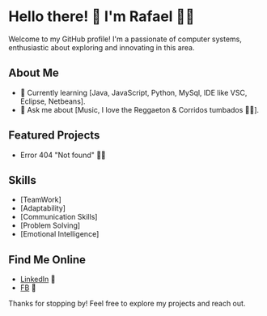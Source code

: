 #  Hello there! 👋 I'm Rafael 🐱‍👤

Welcome to my GitHub profile! I'm a passionate of computer systems, enthusiastic about exploring and innovating in this area.

## About Me

- 🌱 Currently learning [Java, JavaScript, Python, MySql, IDE like VSC, Eclipse, Netbeans].
- 💬 Ask me about [Music, I love the Reggaeton & Corridos tumbados 🤠😈].

## Featured Projects

- Error 404 "Not found" 👾❌

## Skills

- [TeamWork]
- [Adaptability]
- [Communication Skills]
- [Problem Solving]
- [Emotional Intelligence]


## Find Me Online
- [LinkedIn](www.linkedin.com/in/rafael-arroyo-jimenez-375863247) 🌌
- [FB](https://www.facebook.com/rafael.arroyojimenez/) 🎃

Thanks for stopping by! Feel free to explore my projects and reach out.

